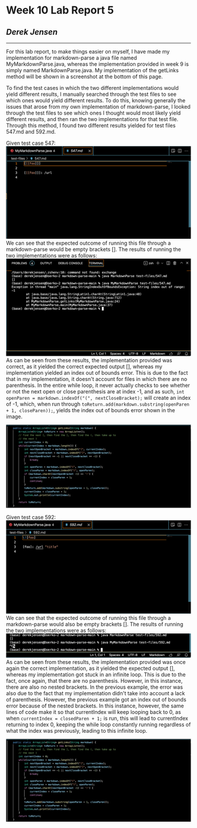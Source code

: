 # Week 10 Lab Report 5
## *Derek Jensen*
___
For this lab report, to make things easier on myself, I have made my implementation for markdown-parse a java file named MyMarkdownParse.java, whereas the implementation provided in week 9 is simply named MarkdownParse.java. My implementation of the getLinks method will be shown in a screenshot at the bottom of this page.

To find the test cases in which the two different implementations would yield different results, I manually searched through the test files to see which ones would yield different results. To do this, knowing generally the issues that arose from my own implementation of markdown-parse, I looked through the test files to see which ones I thought would most likely yield different results, and then ran the two implementations for that test file. Through this method, I found two different results yielded for test files 547.md and 592.md.

Given test case 547:
![Image](547.png)
We can see that the expected outcome of running this file through a markdown-parse would be empty brackets [].
The results of running the two implementations were as follows:
![Image](547results.png)
As can be seen from these results, the implementation provided was correct, as it yielded the correct expected output [], whereas my implementation yielded an index out of bounds error. 
This is due to the fact that in my implementation, it doesn't account for files in which there are no parenthesis. In the entire while loop, it never actually checks to see whether or not the next open or close parenthesis are at index -1, and as such, ```int openParen = markdown.indexOf("(", nextCloseBracket);``` will create an index of -1, which, when run through ```toReturn.add(markdown.substring(openParen + 1, closeParen));```, yields the index out of bounds error shown in the image.

![Image](myimplementation.png)

Given test case 592:
![Image](592.png)
We can see that the expected outcome of running this file through a markdown-parse would also be empty brackets [].
The results of running the two implementations were as follows:
![Image](592results.png)
As can be seen from these results, the implementation provided was once again the correct implementation, as it yielded the expected output [], whereas my implementation got stuck in an infinite loop.
This is due to the fact, once again, that there are no parenthesis. However, in this instance, there are also no nested brackets. In the previous example, the error was also due to the fact that my implementation didn't take into account a lack of parenthesis. However, the previous example got an index out of bounds error because of the nested brackets. In this instance, however, the same lines of code make it so that currentIndex will keep looping back to 0, as when ```currentIndex = closedParen + 1;``` is run, this will lead to currentIndex returning to index 0, keeping the while loop constantly running regardless of what the index was previously, leading to this infinite loop.

![Image](myimplementation.png)